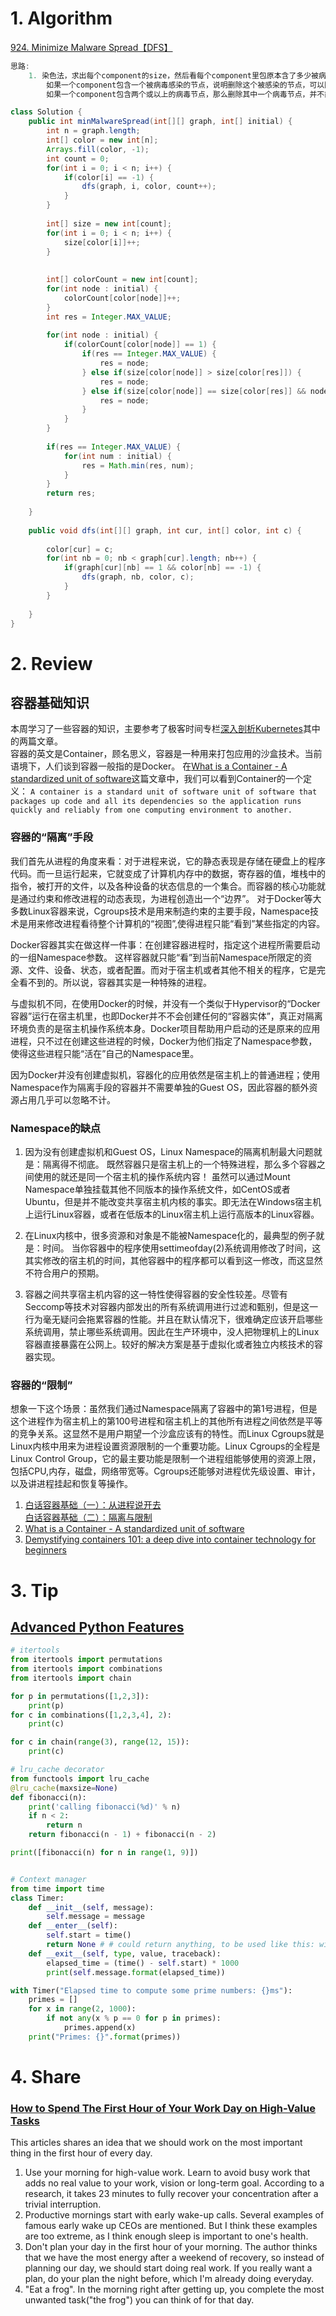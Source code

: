 # 1. Algorithm

[924. Minimize Malware Spread【DFS】](https://leetcode.com/problems/minimize-malware-spread/description/)
```Java
思路:
    1. 染色法，求出每个component的size，然后看每个component里包原本含了多少被病毒感染的节点。
        如果一个component包含一个被病毒感染的节点，说明删除这个被感染的节点，可以防止这个component被感染
        如果一个component包含两个或以上的病毒节点，那么删除其中一个病毒节点，并不能防止这个component被感染

class Solution {
    public int minMalwareSpread(int[][] graph, int[] initial) {
        int n = graph.length;
        int[] color = new int[n];
        Arrays.fill(color, -1);
        int count = 0;
        for(int i = 0; i < n; i++) {
            if(color[i] == -1) {
                dfs(graph, i, color, count++);
            }
        }
        
        int[] size = new int[count];
        for(int i = 0; i < n; i++) {
            size[color[i]]++;
        }
        
        
        int[] colorCount = new int[count];
        for(int node : initial) {
            colorCount[color[node]]++;
        }
        int res = Integer.MAX_VALUE;
        
        for(int node : initial) {
            if(colorCount[color[node]] == 1) {
                if(res == Integer.MAX_VALUE) {
                    res = node;
                } else if(size[color[node]] > size[color[res]]) {
                    res = node;
                } else if(size[color[node]] == size[color[res]] && node < res) {
                    res = node;
                }
            }
        }
        
        if(res == Integer.MAX_VALUE) {
            for(int num : initial) {
                res = Math.min(res, num);
            }
        }
        return res;
        
    }
    
    public void dfs(int[][] graph, int cur, int[] color, int c) {
        
        color[cur] = c;
        for(int nb = 0; nb < graph[cur].length; nb++) {
            if(graph[cur][nb] == 1 && color[nb] == -1) {
                dfs(graph, nb, color, c);
            }
        }
        
    }
}
```

# 2. Review
## 容器基础知识
本周学习了一些容器的知识，主要参考了极客时间专栏[深入剖析Kubernetes](https://time.geekbang.org/column/116)其中的两篇文章。</br>
容器的英文是Container，顾名思义，容器是一种用来打包应用的沙盒技术。当前语境下，人们谈到容器一般指的是Docker。
在[What is a Container - A standardized unit of software](https://www.docker.com/resources/what-container)这篇文章中，我们可以看到Container的一个定义：
`A container is a standard unit of software unit of software that packages up code and all its dependencies so the application runs quickly and reliably from one computing environment to another.`


### 容器的“隔离”手段
我们首先从进程的角度来看：对于进程来说，它的静态表现是存储在硬盘上的程序代码。而一旦运行起来，它就变成了计算机内存中的数据，寄存器的值，堆栈中的指令，被打开的文件，以及各种设备的状态信息的一个集合。而容器的核心功能就是通过约束和修改进程的动态表现，为进程创造出一个“边界”。
对于Docker等大多数Linux容器来说，Cgroups技术是用来制造约束的主要手段，Namespace技术是用来修改进程看待整个计算机的“视图”,使得进程只能“看到”某些指定的内容。

Docker容器其实在做这样一件事：在创建容器进程时，指定这个进程所需要启动的一组Namespace参数。
这样容器就只能“看”到当前Namespace所限定的资源、文件、设备、状态，或者配置。而对于宿主机或者其他不相关的程序，它是完全看不到的。所以说，容器其实是一种特殊的进程。

与虚拟机不同，在使用Docker的时候，并没有一个类似于Hypervisor的“Docker容器”运行在宿主机里，也即Docker并不不会创建任何的“容器实体”，真正对隔离环境负责的是宿主机操作系统本身。Docker项目帮助用户启动的还是原来的应用进程，只不过在创建这些进程的时候，Docker为他们指定了Namespace参数，使得这些进程只能“活在”自己的Namespace里。 

因为Docker并没有创建虚拟机，容器化的应用依然是宿主机上的普通进程；使用Namespace作为隔离手段的容器并不需要单独的Guest OS，因此容器的额外资源占用几乎可以忽略不计。

### Namespace的缺点

1. 因为没有创建虚拟机和Guest OS，Linux Namespace的隔离机制最大问题就是：隔离得不彻底。
  既然容器只是宿主机上的一个特殊进程，那么多个容器之间使用的就还是同一个宿主机的操作系统内容！
  虽然可以通过Mount Namespace单独挂载其他不同版本的操作系统文件，如CentOS或者Ubuntu，但是并不能改变共享宿主机内核的事实。即无法在Windows宿主机上运行Linux容器，或者在低版本的Linux宿主机上运行高版本的Linux容器。

2. 在Linux内核中，很多资源和对象是不能被Namespace化的，最典型的例子就是：时间。
  当你容器中的程序使用settimeofday(2)系统调用修改了时间，这其实修改的宿主机的时间，其他容器中的程序都可以看到这一修改，而这显然不符合用户的预期。

3. 容器之间共享宿主机内容的这一特性使得容器的安全性较差。尽管有Seccomp等技术对容器内部发出的所有系统调用进行过滤和甄别，但是这一行为毫无疑问会拖累容器的性能。并且在默认情况下，很难确定应该开启哪些系统调用，禁止哪些系统调用。因此在生产环境中，没人把物理机上的Linux容器直接暴露在公网上。较好的解决方案是基于虚拟化或者独立内核技术的容器实现。

### 容器的“限制”
想象一下这个场景：虽然我们通过Namespace隔离了容器中的第1号进程，但是这个进程作为宿主机上的第100号进程和宿主机上的其他所有进程之间依然是平等的竞争关系。这显然不是用户期望一个沙盒应该有的特性。而Linux Cgroups就是Linux内核中用来为进程设置资源限制的一个重要功能。Linux Cgroups的全程是Linux Control Group，它的最主要功能是限制一个进程组能够使用的资源上限，包括CPU,内存，磁盘，网络带宽等。Cgroups还能够对进程优先级设置、审计，以及讲进程挂起和恢复等操作。

  1. [白话容器基础（一）：从进程说开去](https://time.geekbang.org/column/article/14642)</br>
     [白话容器基础（二）：隔离与限制](https://time.geekbang.org/column/article/14653)
  2. [What is a Container - A standardized unit of software](https://www.docker.com/resources/what-container)
  3. [Demystifying containers 101: a deep dive into container technology for beginners](https://medium.freecodecamp.org/demystifying-containers-101-a-deep-dive-into-container-technology-for-beginners-d7b60d8511c1)

# 3. Tip
## [Advanced Python Features](https://www.codingame.com/playgrounds/500/advanced-python-features#context-managers)
```python
# itertools
from itertools import permutations
from itertools import combinations
from itertools import chain

for p in permutations([1,2,3]):
    print(p)
for c in combinations([1,2,3,4], 2):
    print(c)

for c in chain(range(3), range(12, 15)):
    print(c)

# lru_cache decorator
from functools import lru_cache
@lru_cache(maxsize=None)
def fibonacci(n):
    print('calling fibonacci(%d)' % n)
    if n < 2:
        return n
    return fibonacci(n - 1) + fibonacci(n - 2)

print([fibonacci(n) for n in range(1, 9)])


# Context manager
from time import time
class Timer:
    def __init__(self, message):
        self.message = message
    def __enter__(self):
        self.start = time()
        return None # # could return anything, to be used like this: with Timer("Message") as value:
    def __exit__(self, type, value, traceback):
        elapsed_time = (time() - self.start) * 1000
        print(self.message.format(elapsed_time))

with Timer("Elapsed time to compute some prime numbers: {}ms"):
    primes = []
    for x in range(2, 1000):
        if not any(x % p == 0 for p in primes):
            primes.append(x)
    print("Primes: {}".format(primes))
```


# 4. Share
### [How to Spend The First Hour of Your Work Day on High-Value Tasks](https://medium.com/swlh/how-to-spend-the-first-hour-of-your-work-day-on-high-value-work-575dc56d2ee4)</br>
This articles shares an idea that we should work on the most important thing in the first hour of every day. 
1. Use your morning for high-value work. Learn to avoid busy work that adds no real value to your work, vision or long-term goal. According to a research, it takes 23 minutes to fully recover your concentration after a trivial interruption.
2. Productive mornings start with early wake-up calls. Several examples of famous early wake up CEOs are mentioned. But I think these examples are too extreme, as I think enough sleep is important to one's health.
3. Don't plan your day in the first hour of your morning. The author thinks that we have the most energy after a weekend of recovery, so instead of planning our day, we should start doing real work. If you really want a plan, do your plan the night before, which I'm already doing everyday.
4. "Eat a frog". In the morning right after getting up, you complete the most unwanted task("the frog") you can think of for that day.
     
     


  
  
  
  
  
